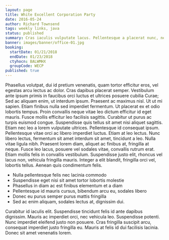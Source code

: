 ```yaml
---
layout: page
title: White Excellent Corporation Party
date: 2016-05-24
author: Richard Townsend
tags: weekly links, java
status: published
summary: Cras iaculis vulputate lacus. Pellentesque a placerat nunc, nec molestie.
banner: images/banner/office-01.jpg
booking:
  startDate: 01/21/2018
  endDate: 01/23/2018
  ctyhocn: BALWMHX
  groupCode: WECP
published: true
---
```

Phasellus volutpat, dui id pretium venenatis, quam tortor efficitur eros, vel egestas arcu lectus ac dolor. Cras dapibus placerat semper. Vestibulum ante ipsum primis in faucibus orci luctus et ultrices posuere cubilia Curae; Sed ac aliquam enim, ut interdum ipsum. Praesent ac maximus nisl. Ut ut mi sapien. Etiam finibus nulla sed imperdiet fermentum. Ut placerat ex et odio lobortis tempus. Proin convallis neque vitae leo dictum efficitur id eget mauris. Fusce mollis efficitur leo facilisis sagittis. Curabitur ut purus ac turpis euismod congue. Suspendisse quis tellus sit amet nisi aliquet sagittis. Etiam nec leo a lorem vulputate ultrices.
Pellentesque id consequat ipsum. Pellentesque vitae orci ac libero imperdiet luctus. Etiam at leo lectus. Nunc libero lectus, fermentum sit amet interdum sit amet, tincidunt a leo. Nulla vitae ligula nibh. Praesent lorem diam, aliquet ac finibus at, fringilla at neque. Fusce leo lacus, posuere vel sodales vitae, convallis rutrum erat. Etiam mollis felis in convallis vestibulum. Suspendisse justo elit, rhoncus vel lacus non, vehicula fringilla mauris. Integer a elit blandit, fringilla orci vel, lobortis tellus. Aenean quis condimentum felis.

* Nulla pellentesque felis nec lacinia commodo
* Suspendisse eget nisi sit amet tortor lobortis molestie
* Phasellus in diam ac est finibus elementum et a diam
* Pellentesque id mauris cursus, bibendum arcu eu, sodales libero
* Donec eu purus semper purus mattis fringilla
* Sed ac enim aliquam, sodales lectus at, dignissim dui.

Curabitur id iaculis elit. Suspendisse tincidunt felis id ante dapibus dignissim. Mauris ac imperdiet orci, nec vehicula leo. Suspendisse potenti. Nunc imperdiet eleifend justo non posuere. Cras fringilla suscipit arcu, consequat imperdiet justo fringilla eu. Mauris at felis id dui facilisis lacinia. Donec sit amet venenatis lorem.

